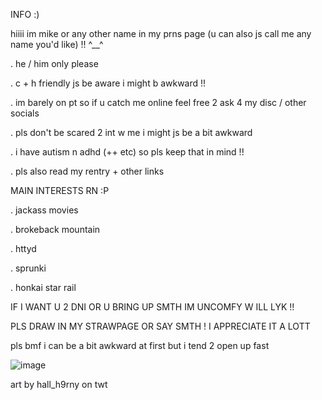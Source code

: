 INFO :)

hiiii im mike or any other name in my prns page (u can also js call me any name you'd like) !! ^__^

. he / him only please

. c + h friendly js be aware i might b awkward !!

. im barely on pt so if u catch me online feel free 2 ask 4 my disc / other socials

. pls don't be scared 2 int w me i might js be a bit awkward

. i have autism n adhd (++ etc) so pls keep that in mind !!

. pls also read my rentry + other links


MAIN INTERESTS RN :P

. jackass movies

. brokeback mountain

. httyd

. sprunki

. honkai star rail

IF I WANT U 2 DNI OR U BRING UP SMTH IM UNCOMFY W ILL LYK !!

PLS DRAW IN MY STRAWPAGE OR SAY SMTH ! I APPRECIATE IT A LOTT

pls bmf i can be a bit awkward at first but i tend 2 open up fast


![image](https://github.com/user-attachments/assets/7e898c3d-d1d0-42c5-bef9-827ab5c04cd8)

art by hall_h9rny on twt
